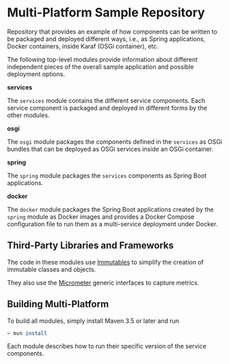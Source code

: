 # Multi-Platform Sample Repository

Repository that provides an example of how components can be written to be packaged and deployed
different ways, i.e., as Spring applications, Docker containers, inside Karaf (OSGi container), etc.

The following top-level modules provide information about different independent pieces of the
overall sample application and possible deployment options.

**services**

The `services` module contains the different service components. Each service component is
packaged and deployed in different forms by the other modules.

**osgi**

The `osgi` module packages the components defined in the `services` as OSGi bundles that can be
deployed as OSGi services inside an OSGi container.

**spring**

The `spring` module packages the `services` components as Spring Boot applications.

**docker**

The `docker` module packages the Spring Boot applications created by the `spring` module as
Docker images and provides a Docker Compose configuration file to run them as a multi-service
deployment under Docker.

## Third-Party Libraries and Frameworks

The code in these modules use [Immutables](https://immutables.org) to simplify the creation of
immutable classes and objects.

They also use the [Micrometer](https://micrometer.io) generic interfaces to capture metrics.

## Building Multi-Platform

To build all modules, simply install Maven 3.5 or later and run

```bash
> mvn install
```

Each module describes how to run their specific version of the service components.
